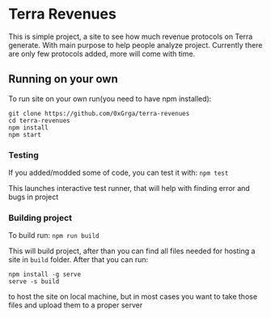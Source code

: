 # Terra Revenues

This is simple project, a site to see how much revenue protocols on Terra generate. With main purpose to help people analyze project. Currently there are only few protocols added, more will come with time.

## Running on your own

To run site on your own run(you need to have npm installed):
```
git clone https://github.com/0xGrga/terra-revenues
cd terra-revenues
npm install
npm start
```

### Testing

If you added/modded some of code, you can test it with: `npm test`

This launches interactive test runner, that will help with finding error and bugs in project

### Building project

To build run: `npm run build`

This will build project, after than you can find all files needed for hosting a site in `build` folder. After that you can run:

```
npm install -g serve
serve -s build
```

to host the site on local machine, but in most cases you want to take those files and upload them to a proper server
